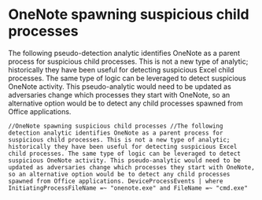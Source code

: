 # OneNote spawning suspicious child processes
The following pseudo-detection analytic identifies OneNote as a parent process for suspicious child processes. This is not a new type of analytic; historically they have been useful for detecting suspicious Excel child processes. The same type of logic can be leveraged to detect suspicious OneNote activity. This pseudo-analytic would need to be updated as adversaries change which processes they start with OneNote, so an alternative option would be to detect any child processes spawned from Office applications.

`//OneNote spawning suspicious child processes
//The following detection analytic identifies OneNote as a parent process for suspicious child processes. This is not a new type of analytic; historically they have been useful for detecting suspicious Excel child processes. The same type of logic can be leveraged to detect suspicious OneNote activity. This pseudo-analytic would need to be updated as adversaries change which processes they start with OneNote, so an alternative option would be to detect any child processes spawned from Office applications.
DeviceProcessEvents
| where InitiatingProcessFileName =~ "onenote.exe" and FileName =~ "cmd.exe"`
